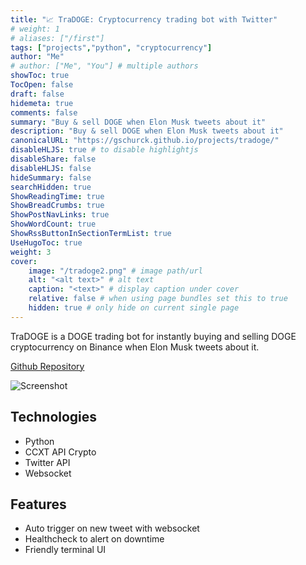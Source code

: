 ```yaml
---
title: "📈 TraDOGE: Cryptocurrency trading bot with Twitter"
# weight: 1
# aliases: ["/first"]
tags: ["projects","python", "cryptocurrency"]
author: "Me"
# author: ["Me", "You"] # multiple authors
showToc: true
TocOpen: false
draft: false
hidemeta: true
comments: false
summary: "Buy & sell DOGE when Elon Musk tweets about it"
description: "Buy & sell DOGE when Elon Musk tweets about it"
canonicalURL: "https://gschurck.github.io/projects/tradoge/"
disableHLJS: true # to disable highlightjs
disableShare: false
disableHLJS: false
hideSummary: false
searchHidden: true
ShowReadingTime: true
ShowBreadCrumbs: true
ShowPostNavLinks: true
ShowWordCount: true
ShowRssButtonInSectionTermList: true
UseHugoToc: true
weight: 3
cover:
    image: "/tradoge2.png" # image path/url
    alt: "<alt text>" # alt text
    caption: "<text>" # display caption under cover
    relative: false # when using page bundles set this to true
    hidden: true # only hide on current single page
---
```


TraDOGE is a DOGE trading bot for instantly buying and selling DOGE cryptocurrency on Binance when Elon Musk tweets about it.

[Github Repository](https://github.com/gschurck/tradoge)

![Screenshot](/tradoge.png)

## Technologies

- Python
- CCXT API Crypto
- Twitter API
- Websocket

## Features

- Auto trigger on new tweet with websocket
- Healthcheck to alert on downtime
- Friendly terminal UI
